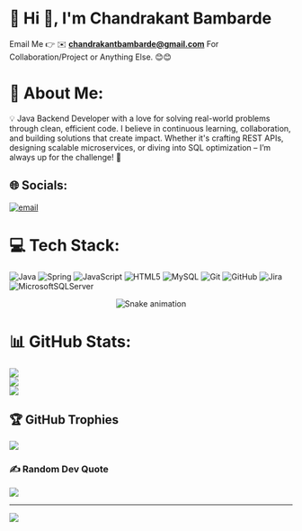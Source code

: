 
# 💫 Hi 👋, I'm Chandrakant Bambarde

Email Me 👉 ✉️ **chandrakantbambarde@gmail.com** For Collaboration/Project or Anything Else. 😊😊
# 💫 About Me:
💡 Java Backend Developer with a love for solving real-world problems through clean, efficient code. I believe in continuous learning, collaboration, and building solutions that create impact. Whether it's crafting REST APIs, designing scalable microservices, or diving into SQL optimization – I’m always up for the challenge! 🚀


## 🌐 Socials:
[![email](https://img.shields.io/badge/Email-D14836?logo=gmail&logoColor=white)](mailto:chandrakantbambarde@gmail.com) 

# 💻 Tech Stack:
![Java](https://img.shields.io/badge/java-%23ED8B00.svg?style=for-the-badge&logo=openjdk&logoColor=white) ![Spring](https://img.shields.io/badge/spring-%236DB33F.svg?style=for-the-badge&logo=spring&logoColor=white) ![JavaScript](https://img.shields.io/badge/javascript-%23323330.svg?style=for-the-badge&logo=javascript&logoColor=%23F7DF1E)  ![HTML5](https://img.shields.io/badge/html5-%23E34F26.svg?style=for-the-badge&logo=html5&logoColor=white) ![MySQL](https://img.shields.io/badge/mysql-4479A1.svg?style=for-the-badge&logo=mysql&logoColor=white) ![Git](https://img.shields.io/badge/git-%23F05033.svg?style=for-the-badge&logo=git&logoColor=white) ![GitHub](https://img.shields.io/badge/github-%23121011.svg?style=for-the-badge&logo=github&logoColor=white) ![Jira](https://img.shields.io/badge/jira-%230A0FFF.svg?style=for-the-badge&logo=jira&logoColor=white) ![MicrosoftSQLServer](https://img.shields.io/badge/Microsoft%20SQL%20Server-CC2927?style=for-the-badge&logo=microsoft%20sql%20server&logoColor=white)


<div align="center">
  <img src="https://profile-readme-generator.com/assets/snake.svg" alt="Snake animation" />
</div>

# 📊 GitHub Stats:
![](https://github-readme-stats.vercel.app/api?username=chandrakantbambarde&theme=radical&hide_border=true&include_all_commits=false&count_private=false)<br/>
![](https://nirzak-streak-stats.vercel.app/?user=chandrakantbambarde&theme=radical&hide_border=true)<br/>
![](https://github-readme-stats.vercel.app/api/top-langs/?username=chandrakantbambarde&theme=radical&hide_border=true&include_all_commits=false&count_private=false&layout=compact)

## 🏆 GitHub Trophies
![](https://github-profile-trophy.vercel.app/?username=chandrakantbambarde&theme=radical&no-frame=false&no-bg=true&margin-w=4)

### ✍️ Random Dev Quote
![](https://quotes-github-readme.vercel.app/api?type=horizontal&theme=radical)

---
[![](https://visitcount.itsvg.in/api?id=chandrakantbambarde&icon=0&color=0)](https://visitcount.itsvg.in)

<!-- Proudly created with GPRM ( https://gprm.itsvg.in ) -->
